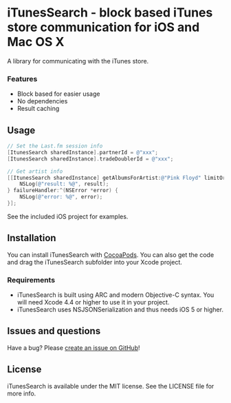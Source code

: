 # iTunesSearch - block based iTunes store communication for iOS and Mac OS X

A library for communicating with the iTunes store.

### Features
- Block based for easier usage
- No dependencies
- Result caching

## Usage
```objective-c
// Set the Last.fm session info
[ItunesSearch sharedInstance].partnerId = @"xxx";
[ItunesSearch sharedInstance].tradeDoublerId = @"xxx";

// Get artist info
[[ItunesSearch sharedInstance] getAlbumsForArtist:@"Pink Floyd" limitOrNil:@20 successHandler:^(NSArray *result) {
    NSLog(@"result: %@", result);
} failureHandler:^(NSError *error) {
    NSLog(@"error: %@", error);
}];
```

See the included iOS project for examples.


## Installation
You can install iTunesSearch with [CocoaPods](http://cocoapods.org). You can also get the code and drag the iTunesSearch subfolder into your Xcode project.

### Requirements
* iTunesSearch is built using ARC and modern Objective-C syntax. You will need Xcode 4.4 or higher to use it in your project.
* iTunesSearch uses NSJSONSerialization and thus needs iOS 5 or higher.

## Issues and questions
Have a bug? Please [create an issue on GitHub](https://github.com/gangverk/iTunesSearch/issues)!


## License
iTunesSearch is available under the MIT license. See the LICENSE file for more info.
